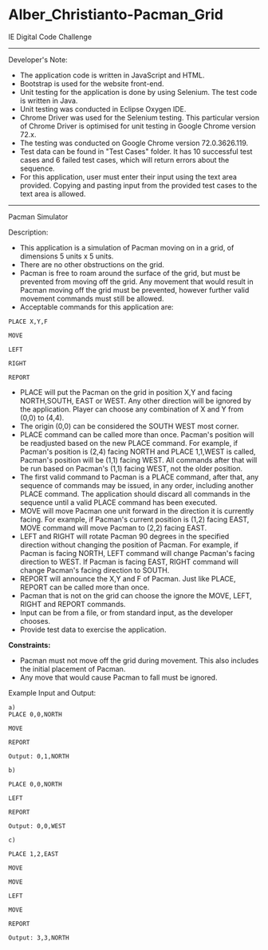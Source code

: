 # Alber_Christianto-Pacman_Grid
IE Digital Code Challenge

-----------

Developer's Note:

- The application code is written in JavaScript and HTML.
- Bootstrap is used for the website front-end.
- Unit testing for the application is done by using Selenium. The test code is written in Java.
- Unit testing was conducted in Eclipse Oxygen IDE.
- Chrome Driver was used for the Selenium testing. This particular version of Chrome Driver is optimised for unit testing in Google Chrome version 72.x.
- The testing was conducted on Google Chrome version 72.0.3626.119.
- Test data can be found in "Test Cases" folder. It has 10 successful test cases and 6 failed test cases, which will return errors about the sequence.
- For this application, user must enter their input using the text area provided. Copying and pasting input from the provided test cases to the text area is allowed.

-----------

Pacman Simulator

Description:

- This application is a simulation of Pacman moving on in a grid, of dimensions 5 units x 5 units.
- There are no other obstructions on the grid.
- Pacman is free to roam around the surface of the grid, but must be prevented from moving off the grid. Any movement that would result in Pacman moving off the grid must  be prevented, however further valid movement commands must still be allowed.
- Acceptable commands for this application are:

```
PLACE X,Y,F

MOVE

LEFT

RIGHT

REPORT
```

- PLACE will put the Pacman on the grid in position X,Y and facing NORTH,SOUTH, EAST or WEST. Any other direction will be ignored by the application. Player can choose any combination of X and Y from (0,0) to (4,4).
- The origin (0,0) can be considered the SOUTH WEST most corner.
- PLACE command can be called more than once. Pacman's position will be readjusted based on the new PLACE command. For example, if Pacman's position is (2,4) facing NORTH and PLACE 1,1,WEST is called, Pacman's position will be (1,1) facing WEST. All commands after that will be run based on Pacman's (1,1) facing WEST, not the older position.
- The first valid command to Pacman is a PLACE command, after that, any sequence of commands may be issued, in any order, including another PLACE command. The application should discard all commands in the sequence until a valid PLACE command has been executed.
- MOVE will move Pacman one unit forward in the direction it is currently facing. For example, if Pacman's current position is (1,2) facing EAST, MOVE command will move Pacman to (2,2) facing EAST.
- LEFT and RIGHT will rotate Pacman 90 degrees in the specified direction without changing the position of Pacman. For example, if Pacman is facing NORTH, LEFT command will change Pacman's facing direction to WEST. If Pacman is facing EAST, RIGHT command will change Pacman's facing direction to SOUTH.
- REPORT will announce the X,Y and F of Pacman. Just like PLACE, REPORT can be called more than once.
- Pacman that is not on the grid can choose the ignore the MOVE, LEFT, RIGHT and REPORT commands.
- Input can be from a file, or from standard input, as the developer chooses.
- Provide test data to exercise the application.

**Constraints:**

- Pacman must not move off the grid during movement. This also includes the initial placement of Pacman.
- Any move that would cause Pacman to fall must be ignored.

Example Input and Output:
```
a)
PLACE 0,0,NORTH

MOVE

REPORT

Output: 0,1,NORTH
```
```
b)

PLACE 0,0,NORTH

LEFT

REPORT

Output: 0,0,WEST
```
```
c)

PLACE 1,2,EAST

MOVE

MOVE

LEFT

MOVE

REPORT

Output: 3,3,NORTH
```
